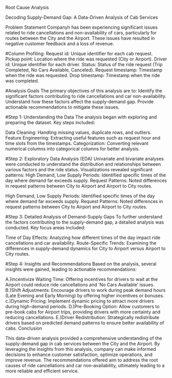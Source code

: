 
Root Cause Analysis 

Decoding Supply-Demand Gap: A Data-Driven Analysis of Cab Services

Problem Statement
Companyh has been experiencing significant issues related to ride cancellations and non-availability of cars, particularly for routes between the City and the Airport. These issues have resulted in negative customer feedback and a loss of revenue. 

#Column Profiling:
Request id: Unique identifier for each cab request.
Pickup point: Location where the ride was requested (City or Airport).
Driver id: Unique identifier for each driver.
Status: Status of the ride request (Trip Completed, No Cars Available, Canceled).
Request timestamp: Timestamp when the ride was requested.
Drop timestamp: Timestamp when the ride was completed.

#Analysis Goals
The primary objectives of this analysis are to:
Identify the significant factors contributing to ride cancellations and car non-availability.
Understand how these factors affect the supply-demand gap.
Provide actionable recommendations to mitigate these issues.

#Step 1: Understanding the Data
The analysis began with exploring and preparing the dataset. Key steps included:

Data Cleaning: Handling missing values, duplicate rows, and outliers.
Feature Engineering: Extracting useful features such as request hour and time slots from the timestamps.
Categorization: Converting relevant numerical columns into categorical columns for better analysis.

#Step 2: Exploratory Data Analysis (EDA)
Univariate and bivariate analyses were conducted to understand the distribution and relationships between various factors and the ride status. 
Visualizations revealed significant patterns:
High Demand, Low Supply Periods: Identified specific times of the day where demand far exceeds supply.
Request Patterns: Noted differences in request patterns between City to Airport and Airport to City routes.

High Demand, Low Supply Periods: Identified specific times of the day where demand far exceeds supply.
Request Patterns: Noted differences in request patterns between City to Airport and Airport to City routes.

#Step 3: Detailed Analysis of Demand-Supply Gaps
To further understand the factors contributing to the supply-demand gap, a detailed analysis was conducted. Key focus areas included:

Time of Day Effects: Analyzing how different times of the day impact ride cancellations and car availability.
Route-Specific Trends: Examining the differences in supply-demand dynamics for City to Airport versus Airport to City routes.

#Step 4: Insights and Recommendations
Based on the analysis, several insights were gained, leading to actionable recommendations:

A.)Incentivize Waiting Time: Offering incentives for drivers to wait at the Airport could reduce ride cancellations and 'No Cars Available' issues.
B.)Shift Adjustments: Encourage drivers to work during peak demand hours (Late Evening and Early Morning) by offering higher incentives or bonuses.
c.)Dynamic Pricing: Implement dynamic pricing to attract more drivers during high-demand periods.
D.)Pre-Booking Option: Allow customers to pre-book cabs for Airport trips, providing drivers with more certainty and reducing cancellations.
E.)Driver Redistribution: Strategically redistribute drivers based on predicted demand patterns to ensure better availability of cabs.
Conclusion

This data-driven analysis provided a comprehensive understanding of the supply-demand gap in cab services between the City and the Airport. By leveraging the insights from this analysis, company can make informed decisions to enhance customer satisfaction, optimize operations, and improve revenue. The recommendations offered aim to address the root causes of ride cancellations and car non-availability, ultimately leading to a more reliable and efficient service.


